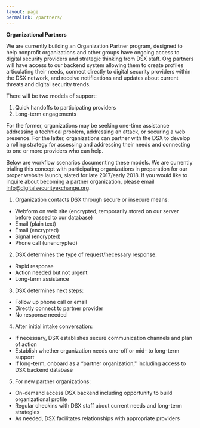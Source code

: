 ```yaml
---
layout: page
permalink: /partners/
---
```

**Organizational Partners**

We are currently building an Organization Partner program, designed to help nonprofit organizations and other groups have ongoing access to digital security providers and strategic thinking from DSX staff. Org partners will have access to our backend system allowing them to create profiles articulating their needs, connect directly to digital security providers within the DSX network, and receive notifications and updates about current threats and digital security trends.

There will be two models of support:
1. Quick handoffs to participating providers
2. Long-term engagements

For the former, organizations may be seeking one-time assistance addressing a technical problem, addressing an attack, or securing a web presence. For the latter, organizations can partner with the DSX to develop a rolling strategy for assessing and addressing their needs and connecting to one or more providers who can help.

Below are workflow scenarios documenting these models. We are currently trialing this concept with participating organizations in preparation for our proper website launch, slated for late 2017/early 2018. If you would like to inquire about becoming a partner organization, please email <a href="info@digitalsecurityexchange.org">info@digitalsecurityexchange.org.

1. Organization contacts DSX through secure or insecure means:
  - Webform on web site (encrypted, temporarily stored on our server before passed to our database)
  - Email (plain text)
  - Email (encrypted)
  - Signal (encrypted)
  - Phone call (unencrypted)

2. DSX determines the type of request/necessary response:
  - Rapid response
  - Action needed but not urgent
  - Long-term assistance

3. DSX determines next steps:
  - Follow up phone call or email
  - Directly connect to partner provider
  - No response needed

4. After initial intake conversation:
  - If necessary, DSX establishes secure communication channels and plan of action
  - Establish whether organization needs one-off or mid- to long-term support
  - If long-term, onboard as a “partner organization," including access to DSX backend database

5. For new partner organizations:
  - On-demand access DSX backend including opportunity to build organizational profile
  - Regular checkins with DSX staff about current needs and long-term strategies
  - As needed, DSX facilitates relationships with appropriate providers
